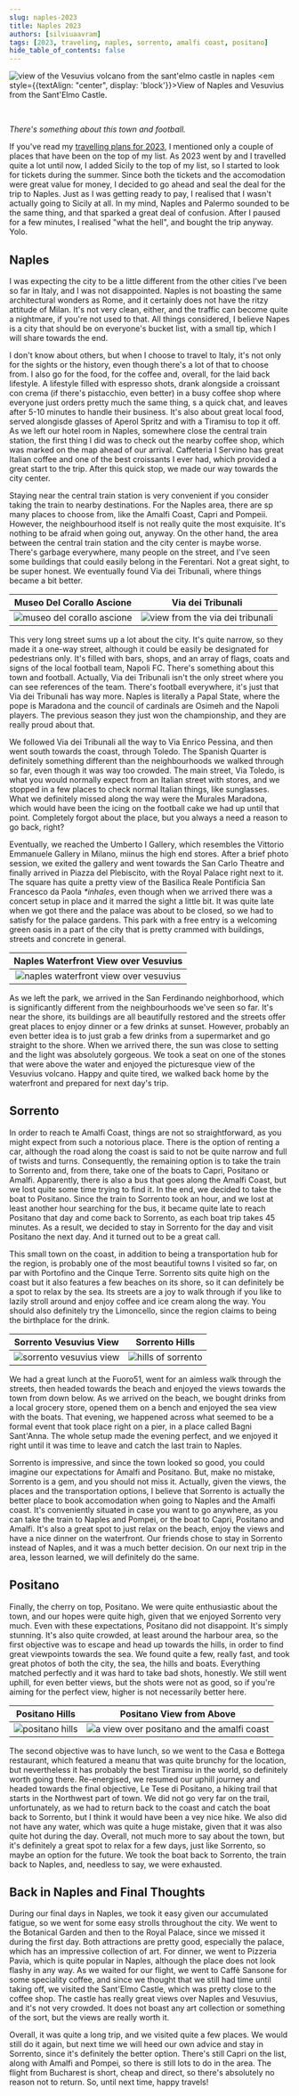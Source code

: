 ```yaml
---
slug: naples-2023
title: Naples 2023
authors: [silviuaavram]
tags: [2023, traveling, naples, sorrento, amalfi coast, positano]
hide_table_of_contents: false
---
```


![view of the Vesuvius volcano from the sant'elmo castle in naples](./naples-vesuvius-sant-elmo.jpg)
<em style={{textAlign: "center", display: 'block'}}>View of Naples and Vesuvius
from the Sant'Elmo Castle.</em>

<br />

_There's something about this town and football._

If you've read my
[travelling plans for 2023](https://silviuaavram.com/my-2022-in-review#wrap-up--plans-for-2023),
I mentioned only a couple of places that have been on the top of my list. As
2023 went by and I travelled quite a lot until now, I added Sicily to the top of
my list, so I started to look for tickets during the summer. Since both the
tickets and the accomodation were great value for money, I decided to go ahead
and seal the deal for the trip to Naples. Just as I was getting ready to pay, I
realised that I wasn't actually going to Sicily at all. In my mind, Naples and
Palermo sounded to be the same thing, and that sparked a great deal of
confusion. After I paused for a few minutes, I realised "what the hell", and
bought the trip anyway. Yolo.

## Naples

I was expecting the city to be a little different from the other cities I've
been so far in Italy, and I was not disappointed. Naples is not boasting the
same architectural wonders as Rome, and it certainly does not have the ritzy
attitude of Milan. It's not very clean, either, and the traffic can become quite
a nightmare, if you're not used to that. All things considered, I believe Napes
is a city that should be on everyone's bucket list, with a small tip, which I
will share towards the end.

I don't know about others, but when I choose to travel to Italy, it's not only
for the sights or the history, even though there's a lot of that to choose from.
I also go for the food, for the coffee and, overall, for the laid back
lifestyle. A lifestyle filled with espresso shots, drank alongside a croissant
con crema (if there's pistacchio, even better) in a busy coffee shop where
everyone just orders pretty much the same thing, s a quick chat, and leaves
after 5-10 minutes to handle their business. It's also about great local food,
served alongisde glasses of Aperol Spritz and with a Tiramisu to top it off. As
we left our hotel room in Naples, somewhere close the central train station, the
first thing I did was to check out the nearby coffee shop, which was marked on
the map ahead of our arrival. Caffeteria I Servino has great Italian coffee and
one of the best croissants I ever had, which provided a great start to the trip.
After this quick stop, we made our way towards the city center.

Staying near the central train station is very convenient if you consider taking
the train to nearby destinations. For the Naples area, there are sp many places
to choose from, like the Amalfi Coast, Capri and Pompeii. However, the
neighbourhood itself is not really quite the most exquisite. It's nothing to be
afraid when going out, anyway. On the other hand, the area between the central
train station and the city center is maybe worse. There's garbage everywhere,
many people on the street, and I've seen some buildings that could easily belong
in the Ferentari. Not a great sight, to be super honest. We eventually found Via
dei Tribunali, where things became a bit better.

|                   Museo Del Corallo Ascione                   |                      Via dei Tribunali                      |
| :-----------------------------------------------------------: | :---------------------------------------------------------: |
| ![museo del corallo ascione](./museo-del-corallo-ascione.jpg) | ![view from the via dei tribunali](./via-dei-tribunali.jpg) |

This very long street sums up a lot about the city. It's quite narrow, so they
made it a one-way street, although it could be easily be designated for
pedestrians only. It's filled with bars, shops, and an array of flags, coats and
signs of the local football team, Napoli FC. There's something about this town
and football. Actually, Via dei Tribunali isn't the only street where you can
see references of the team. There's football everywhere, it's just that Via dei
Tribunali has way more. Naples is literally a Papal State, where the pope is
Maradona and the council of cardinals are Osimeh and the Napoli players. The
previous season they just won the championship, and they are really proud about
that.

We followed Via dei Tribunali all the way to Via Enrico Pessina, and then went
south towards the coast, through Toledo. The Spanish Quarter is definitely
something different than the neighbourhoods we walked through so far, even
though it was way too crowded. The main street, Via Toledo, is what you would
normally expect from an Italian street with stores, and we stopped in a few
places to check normal Italian things, like sunglasses. What we definitely
missed along the way were the Murales Maradona, which would have been the icing
on the football cake we had up until that point. Completely forgot about the
place, but you always a need a reason to go back, right?

Eventually, we reached the Umberto I Gallery, which resembles the Vittorio
Emmanuele Gallery in Milano, miinus the high end stores. After a brief photo
session, we exited the gallery and went towards the San Carlo Theatre and
finally arrived in Piazza del Plebiscito, with the Royal Palace right next to
it. The square has quite a pretty view of the Basilica Reale Pontificia San
Francesco da Paola _\*inhales_, even though when we arrived there was a concert
setup in place and it marred the sight a little bit. It was quite late when we
got there and the palace was about to be closed, so we had to satisfy for the
palace gardens. This park with a free entry is a welcoming green oasis in a part
of the city that is pretty crammed with buildings, streets and concrete in
general.

|                   Naples Waterfront View over Vesuvius                    |
| :-----------------------------------------------------------------------: |
| ![naples waterfront view over vesuvius](./naples-vesuvius-waterfront.jpg) |

As we left the park, we arrived in the San Ferdinando neighborhood, which is
significantly different from the neighbourhoods we've seen so far. It's near the
shore, its buildings are all beautifully restored and the streets offer great
places to enjoy dinner or a few drinks at sunset. However, probably an even
better idea is to just grab a few drinks from a supermarket and go straight to
the shore. When we arrived there, the sun was close to setting and the light was
absolutely gorgeous. We took a seat on one of the stones that were above the
water and enjoyed the picturesque view of the Vesuvius volcano. Happy and quite
tired, we walked back home by the waterfront and prepared for next day's trip.

## Sorrento

In order to reach te Amalfi Coast, things are not so straightforward, as you
might expect from such a notorious place. There is the option of renting a car,
although the road along the coast is said to not be quite narrow and full of
twists and turns. Consequently, the remaining option is to take the train to
Sorrento and, from there, take one of the boats to Capri, Positano or Amalfi.
Apparently, there is also a bus that goes along the Amalfi Coast, but we lost
quite some time trying to find it. In the end, we decided to take the boat to
Positano. Since the train to Sorrento took an hour, and we lost at least another
hour searching for the bus, it became quite late to reach Positano that day and
come back to Sorrento, as each boat trip takes 45 minutes. As a result, we
decided to stay in Sorrento for the day and visit Positano the next day. And it
turned out to be a great call.

This small town on the coast, in addition to being a transportation hub for the
region, is probably one of the most beautiful towns I visited so far, on par
with Portofino and the Cinque Terre. Sorrento sits quite high on the coast but
it also features a few beaches on its shore, so it can definitely be a spot to
relax by the sea. Its streets are a joy to walk through if you like to lazily
stroll around and enjoy coffee and ice cream along the way. You should also
definitely try the Limoncello, since the region claims to being the birthplace
for the drink.

|                 Sorrento Vesuvius View                  |               Sorrento Hills               |
| :-----------------------------------------------------: | :----------------------------------------: |
| ![sorrento vesuvius view](./sorrento-vesuvius-view.jpg) | ![hills of sorrento](./sorrento-hills.jpg) |

We had a great lunch at the Fuoro51, went for an aimless walk through the
streets, then headed towards the beach and enjoyed the views towards the town
from down below. As we arrived on the beach, we bought drinks from a local
grocery store, opened them on a bench and enjoyed the sea view with the boats.
That evening, we happened across what seemed to be a formal event that took
place right on a pier, in a place called Bagni Sant'Anna. The whole setup made
the evening perfect, and we enjoyed it right until it was time to leave and
catch the last train to Naples.

Sorrento is impressive, and since the town looked so good, you could imagine our
expectations for Amalfi and Positano. But, make no mistake, Sorrento is a gem,
and you should not miss it. Actually, given the views, the places and the
transportation options, I believe that Sorrento is actually the better place to
book accomodation when going to Naples and the Amalfi coast. It's conveniently
situated in case you want to go anywhere, as you can take the train to Naples
and Pompei, or the boat to Capri, Positano and Amalfi. It's also a great spot to
just relax on the beach, enjoy the views and have a nice dinner on the
waterfront. Our friends chose to stay in Sorrento instead of Naples, and it was
a much better decision. On our next trip in the area, lesson learned, we will
definitely do the same.

## Positano

Finally, the cherry on top, Positano. We were quite enthusiastic about the town,
and our hopes were quite high, given that we enjoyed Sorrento very much. Even
with these expectations, Positano did not disappoint. It's simply stunning. It's
also quite crowded, at least around the harbour area, so the first objective was
to escape and head up towards the hills, in order to find great viewpoints
towards the sea. We found quite a few, really fast, and took great photos of
both the city, the sea, the hills and boats. Everything matched perfectly and it
was hard to take bad shots, honestly. We still went uphill, for even better
views, but the shots were not as good, so if you're aiming for the perfect view,
higher is not necessarily better here.

|             Positano Hills              |                        Positano View from Above                         |
| :-------------------------------------: | :---------------------------------------------------------------------: |
| ![positano hills](./positano-hills.jpg) | ![a view over positano and the amalfi coast](./positano-from-above.jpg) |

The second objective was to have lunch, so we went to the Casa e Bottega
restaurant, which featured a meanu that was quite brunchy for the location, but
nevertheless it has probably the best Tiramisu in the world, so definitely worth
going there. Re-energised, we resumed our uphill journey and headed towards the
final objective, Le Tese di Positano, a hiking trail that starts in the
Northwest part of town. We did not go very far on the trail, unfortunately, as
we had to return back to the coast and catch the boat back to Sorrento, but I
think it would have been a vey nice hike. We also did not have any water, which
was quite a huge mistake, given that it was also quite hot during the day.
Overall, not much more to say about the town, but it's definitely a great spot
to relax for a few days, just like Sorrento, so maybe an option for the future.
We took the boat back to Sorrento, the train back to Naples, and, needless to
say, we were exhausted.

## Back in Naples and Final Thoughts

During our final days in Naples, we took it easy given our accumulated fatigue,
so we went for some easy strolls throughout the city. We went to the Botanical
Garden and then to the Royal Palace, since we missed it during the first day.
Both attractions are pretty good, especially the palace, which has an impressive
collection of art. For dinner, we went to Pizzeria Pavia, which is quite popular
in Naples, although the place does not look flashy in any way. As we waited for
our flight, we went to Caffè Sansone for some speciality coffee, and since we
thought that we still had time until taking off, we visited the Sant'Elmo
Castle, which was pretty close to the coffee shop. The castle has really great
views over Naples and Vesuvius, and it's not very crowded. It does not boast any
art collection or something of the sort, but the views are really worth it.

Overall, it was quite a long trip, and we visited quite a few places. We would
still do it again, but next time we will heed our own advice and stay in
Sorrento, since it's definitely the better option. There's still Capri on the
list, along with Amalfi and Pompei, so there is still lots to do in the area.
The flight from Bucharest is short, cheap and direct, so there's absolutely no
reason not to return. So, until next time, happy travels!

